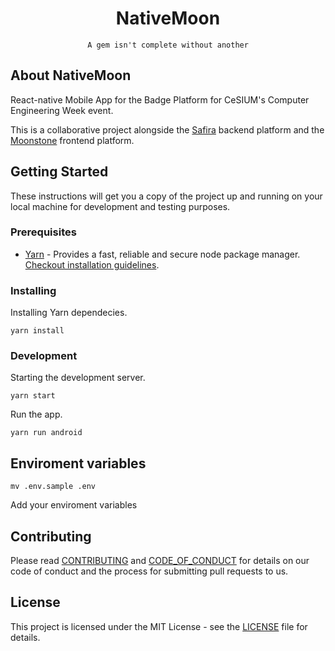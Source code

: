 <h1 align="center"> NativeMoon </h1>

<p align="center">
    <code>A gem isn't complete without another</code>
</p>

## About NativeMoon

React-native Mobile App for the Badge Platform for CeSIUM's Computer Engineering Week
event.

This is a collaborative project alongside the
[Safira](https://github.com/cesium/safira) backend platform
and the
[Moonstone](https://github.com/cesium/moonstone) frontend platform.

## Getting Started

These instructions will get you a copy of the project up and running on your
local machine for development and testing purposes.

### Prerequisites

- [Yarn](https://yarnpkg.com/lang/en/) - Provides a fast, reliable and secure node package manager.
[Checkout installation guidelines](https://yarnpkg.com/lang/en/docs/install).

### Installing

Installing Yarn dependecies.

```shell
yarn install
```

### Development

Starting the development server.

```shell
yarn start
```

Run the app.

```shell
yarn run android
```

## Enviroment variables

```shell
mv .env.sample .env
```
Add your enviroment variables

## Contributing

Please read [CONTRIBUTING](CONTRIBUTING.md) and [CODE_OF_CONDUCT](CODE_OF_CONDUCT.md) for details on our code of conduct and the process for submitting pull requests to us.

## License

This project is licensed under the MIT License - see the [LICENSE](LICENSE.txt) file for details.
